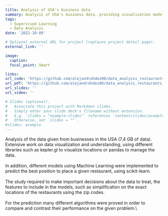 ```yaml
---
title: Analysis of USA's business data
summary: Analysis of USA's business data, providing visualization models and predictive models for different case studies.
tags:
  - Supervised Learning
  - Data Analysis
date: '2022-10-09'

# Optional external URL for project (replaces project detail page).
external_link: ''

image:
  caption: 
  focal_point: Smart

links:
url_code: 'https://github.com/alejandrohdez00/data_analysis_restaurants_USA'
url_pdf: 'https://github.com/alejandrohdez00/data_analysis_restaurants_USA/blob/main/memoria.pdf'
url_slides: ''
url_video: ''

# Slides (optional).
#   Associate this project with Markdown slides.
#   Simply enter your slide deck's filename without extension.
#   E.g. `slides = "example-slides"` references `content/slides/example-slides.md`.
#   Otherwise, set `slides = ""`.
#slides: example
---
```


Analysis of the data given from businesses in the USA (7,4 GB of data). Extensive work on data visualization and understanding, using different libraries such as kepler.gl to visualize locations or pandas to manage the data.\
\
In addition, different models using Machine Learning were implemented to predict the best position to place a given restaurant, using scikit-learn.\
\
The study required to make important decisions about the data to treat, the features to include in the models, such as simplification on the exact locations of the restaurants using the zip codes.\
\
For the prediction many different algorithms were proved in order to compare and contrast their performance on the given problem.\